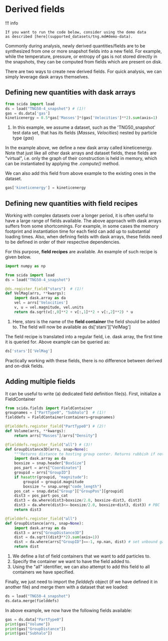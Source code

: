 # Derived fields

!!! info

    If you want to run the code below, consider using the demo data
    as described [here](supported_datasets/tng.md#demo-data).

Commonly during analysis, newly derived quantities/fields are to be synthesized from one or more snapshot fields into a new field. For example, while the temperature, pressure, or entropy of gas is not stored directly in the snapshots, they can be computed from fields which are present on disk.

There are two ways to create new derived fields. For quick analysis, we can simply leverage dask arrays themselves.


## Defining new quantities with dask arrays

``` py
from scida import load
ds = load("TNG50-4_snapshot") # (1)!
gas = ds.data['gas']
kineticenergy = 0.5*gas['Masses']*(gas['Velocities']**2).sum(axis=1)
```

1.  In this example, we assume a dataset, such as the 'TNG50\_snapshot' test data set, that has its fields (*Masses*, *Velocities*) nested by particle type (*gas*)

In the example above, we define a new dask array called kineticenergy. Note that just like all other dask arrays and dataset fields, these fields are "virtual", i.e. only the graph of their construction is held in memory, which can be instantiated by applying the *.compute()* method.

We can also add this field from above example to the existing ones in the dataset.

``` py
gas['kineticenergy'] = kineticenergy
```


## Defining new quantities with field recipes

Working with complex datasets over a longer period, it is often useful to have a large range of fields available. The above approach with dask arrays suffers from some shortcomings. For example, in some cases the memory footprint and instantiation time for each field can add up to substantial loading times. Also, when defining fields with dask arrays, these fields need to be defined in order of their respective dependencies.

For this purpose, **field recipes** are available. An example of such recipe is given below.


``` py
import numpy as np

from scida import load
ds = load("TNG50-4_snapshot")

@ds.register_field("stars")  # (1)!
def VelMag(arrs, **kwargs):
    import dask.array as da
    vel = arrs['Velocities']
    v, u = vel.magnitude, vel.units
    return da.sqrt(v[:,0]**2 + v[:,1]**2 + v[:,2]**2) * u
```

1.  Here, *stars* is the name of the **field container** the field should be added to. The field will now be available as ds\['stars'\]\['VelMag'\]

The field recipe is translated into a regular field, i.e. dask array, the first time it is queried for. Above example can be queried as:

``` py
ds['stars']['VelMag']
```

Practically working with these fields, there is no difference between derived and on-disk fields.


## Adding multiple fields

It can be useful to write (a) dedicated field definition file(s). First, initialize a FieldContainer

``` py
from scida.fields import FieldContainer
groupnames = ["PartType0", "Subhalo"]  # (1)!
fielddefs = FieldContainer(containers=groupnames)

@fielddefs.register_field("PartType0") # (2)!
def Volume(arrs, **kwargs):
    return arrs["Masses"]/arrs["Density"]

@fielddefs.register_field("all") # (3)!
def GroupDistance3D(arrs, snap=None):
    """Returns distance to hosting group center. Returns rubbish if not actually associated with a group."""
    import dask.array as da
    boxsize = snap.header["BoxSize"]
    pos_part = arrs["Coordinates"]
    groupid = arrs["GroupID"]
    if hasattr(groupid, "magnitude"):
        groupid = groupid.magnitude
        boxsize *= snap.ureg("code_length")
    pos_cat = snap.data["Group"]["GroupPos"][groupid]
    dist3 = pos_part-pos_cat
    dist3 = da.where(dist3>boxsize/2.0, boxsize-dist3, dist3)
    dist3 = da.where(dist3<=-boxsize/2.0, boxsize+dist3, dist3) # PBC
    return dist3

@fielddefs.register_field("all")
def GroupDistance(arrs, snap=None):
    import dask.array as da
    dist3 = arrs["GroupDistance3D"]
    dist = da.sqrt((dist3**2).sum(axis=1))
    dist = da.where(arrs["GroupID"]==-1, np.nan, dist) # set unbound gas to nan
    return dist
```

1. We define a list of field containers that we want to add particles to.
2. Specify the container we want to have the field added to.
3. Using the "all" identifier, we can also attempt to add this field to all containers we have specified.

Finally, we just need to import the *fielddefs* object (if we have defined it in another file) and merge them with a dataset that we loaded:

``` py
ds = load("TNG50-4_snapshot")
ds.data.merge(fielddefs)
```

In above example, we now have the following fields available:

``` py
gas = ds.data["PartType0"]
print(gas["Volume"])
print(gas["GroupDistance"])
print(gas["Subhalo"])
```
